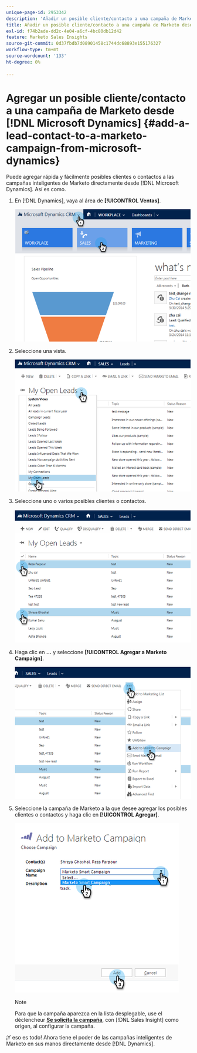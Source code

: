 ```yaml
---
unique-page-id: 2953342
description: 'Añadir un posible cliente/contacto a una campaña de Marketo desde Microsoft Dynamics: documentos de Marketo, documentación del producto'
title: Añadir un posible cliente/contacto a una campaña de Marketo desde Microsoft Dynamics
exl-id: f74b2ade-dd2c-4e04-a6cf-4bc80db12d42
feature: Marketo Sales Insights
source-git-commit: 0d37fbdb7d08901458c1744dc68893e155176327
workflow-type: tm+mt
source-wordcount: '133'
ht-degree: 0%

---
```


# Agregar un posible cliente/contacto a una campaña de Marketo desde [!DNL Microsoft Dynamics] {#add-a-lead-contact-to-a-marketo-campaign-from-microsoft-dynamics}

Puede agregar rápida y fácilmente posibles clientes o contactos a las campañas inteligentes de Marketo directamente desde [!DNL Microsoft Dynamics]. Así es como.

1. En [!DNL Dynamics], vaya al área de **[!UICONTROL Ventas]**.

   ![](assets/image2014-10-20-12-3a9-3a56.png)

1. Seleccione una vista.

   ![](assets/image2014-10-20-12-3a10-3a6.png)

1. Seleccione uno o varios posibles clientes o contactos.

   ![](assets/image2014-10-20-12-3a10-3a19.png)

1. Haga clic en **...** y seleccione **[!UICONTROL Agregar a Marketo Campaign]**.

   ![](assets/image2014-10-20-12-3a10-3a31.png)

1. Seleccione la campaña de Marketo a la que desee agregar los posibles clientes o contactos y haga clic en **[!UICONTROL Agregar]**.

   ![](assets/image2014-10-20-12-3a10-3a42.png)

   >[!NOTE]
   >
   >Para que la campaña aparezca en la lista desplegable, use el déclencheur [**Se solicita la campaña**](/help/marketo/product-docs/core-marketo-concepts/smart-campaigns/using-smart-campaigns/setting-up-a-trigger-smart-campaign-for-sales-using-campaign-is-requested.md), con [!DNL Sales Insight] como origen, al configurar la campaña.

¡Y eso es todo! Ahora tiene el poder de las campañas inteligentes de Marketo en sus manos directamente desde [!DNL Dynamics].
